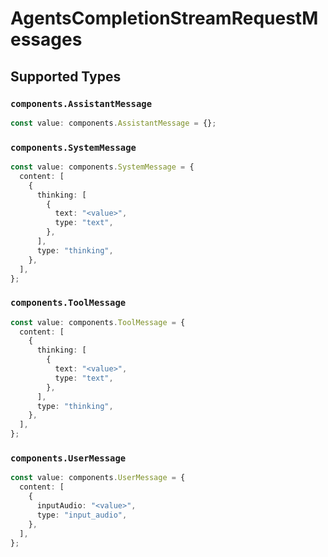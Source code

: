 # AgentsCompletionStreamRequestMessages


## Supported Types

### `components.AssistantMessage`

```typescript
const value: components.AssistantMessage = {};
```

### `components.SystemMessage`

```typescript
const value: components.SystemMessage = {
  content: [
    {
      thinking: [
        {
          text: "<value>",
          type: "text",
        },
      ],
      type: "thinking",
    },
  ],
};
```

### `components.ToolMessage`

```typescript
const value: components.ToolMessage = {
  content: [
    {
      thinking: [
        {
          text: "<value>",
          type: "text",
        },
      ],
      type: "thinking",
    },
  ],
};
```

### `components.UserMessage`

```typescript
const value: components.UserMessage = {
  content: [
    {
      inputAudio: "<value>",
      type: "input_audio",
    },
  ],
};
```

